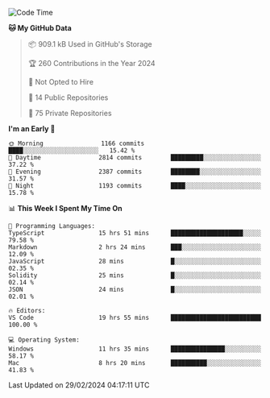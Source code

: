 <!--START_SECTION:waka-->
![Code Time](http://img.shields.io/badge/Code%20Time-5%2C298%20hrs%2056%20mins-blue)

**🐱 My GitHub Data** 

> 📦 909.1 kB Used in GitHub's Storage 
 > 
> 🏆 260 Contributions in the Year 2024
 > 
> 🚫 Not Opted to Hire
 > 
> 📜 14 Public Repositories 
 > 
> 🔑 75 Private Repositories 
 > 
**I'm an Early 🐤** 

```text
🌞 Morning                1166 commits        ████░░░░░░░░░░░░░░░░░░░░░   15.42 % 
🌆 Daytime                2814 commits        █████████░░░░░░░░░░░░░░░░   37.22 % 
🌃 Evening                2387 commits        ████████░░░░░░░░░░░░░░░░░   31.57 % 
🌙 Night                  1193 commits        ████░░░░░░░░░░░░░░░░░░░░░   15.78 % 
```


📊 **This Week I Spent My Time On** 

```text
💬 Programming Languages: 
TypeScript               15 hrs 51 mins      ████████████████████░░░░░   79.58 % 
Markdown                 2 hrs 24 mins       ███░░░░░░░░░░░░░░░░░░░░░░   12.09 % 
JavaScript               28 mins             █░░░░░░░░░░░░░░░░░░░░░░░░   02.35 % 
Solidity                 25 mins             █░░░░░░░░░░░░░░░░░░░░░░░░   02.14 % 
JSON                     24 mins             █░░░░░░░░░░░░░░░░░░░░░░░░   02.01 % 

🔥 Editors: 
VS Code                  19 hrs 55 mins      █████████████████████████   100.00 % 

💻 Operating System: 
Windows                  11 hrs 35 mins      ███████████████░░░░░░░░░░   58.17 % 
Mac                      8 hrs 20 mins       ██████████░░░░░░░░░░░░░░░   41.83 % 
```


 Last Updated on 29/02/2024 04:17:11 UTC
<!--END_SECTION:waka-->

